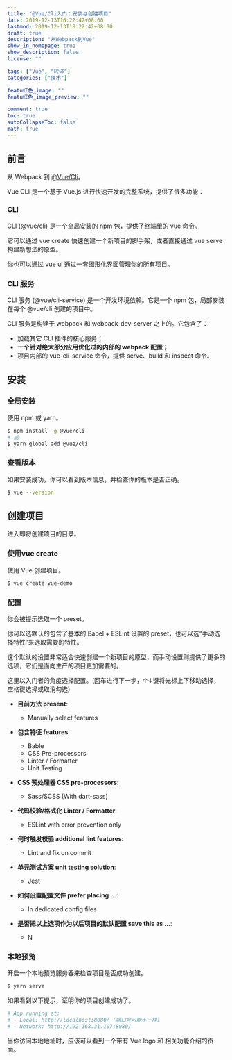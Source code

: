```yaml
---
title: "@Vue/Cli入门：安装与创建项目"
date: 2019-12-13T16:22:42+08:00
lastmod: 2019-12-13T18:22:42+08:00
draft: true
description: "从Webpack到Vue"
show_in_homepage: true
show_description: false
license: ""

tags: ["Vue", "转译"]
categories: ["技术"]

featu红色_image: ""
featu红色_image_preview: ""

comment: true
toc: true
autoCollapseToc: false
math: true
---
```


## 前言

从 Webpack 到 [@Vue/Cli](https://cli.vuejs.org/zh/guide/)。

Vue CLI 是一个基于 Vue.js 进行快速开发的完整系统，提供了很多功能：

### CLI

CLI (@vue/cli) 是一个全局安装的 npm 包，提供了终端里的 vue 命令。

它可以通过 vue create 快速创建一个新项目的脚手架，或者直接通过 vue serve 构建新想法的原型。

你也可以通过 vue ui 通过一套图形化界面管理你的所有项目。

### CLI 服务

CLI 服务 (@vue/cli-service) 是一个开发环境依赖。它是一个 npm 包，局部安装在每个 @vue/cli 创建的项目中。

CLI 服务是构建于 webpack 和 webpack-dev-server 之上的。它包含了：

- 加载其它 CLI 插件的核心服务；
- **一个针对绝大部分应用优化过的内部的 webpack 配置；**
- 项目内部的 vue-cli-service 命令，提供 serve、build 和 inspect 命令。

## 安装

### 全局安装

使用 npm 或 yarn。

```bash
$ npm install -g @vue/cli
# 或
$ yarn global add @vue/cli 
```

### 查看版本

如果安装成功，你可以看到版本信息，并检查你的版本是否正确。

```bash
$ vue --version
```

## 创建项目

进入即将创建项目的目录。

### 使用vue create

使用 Vue 创建项目。

```bash
$ vue create vue-demo
```

### 配置

你会被提示选取一个 preset。

你可以选默认的包含了基本的 Babel + ESLint 设置的 preset，也可以选“手动选择特性”来选取需要的特性。

这个默认的设置非常适合快速创建一个新项目的原型，而手动设置则提供了更多的选项，它们是面向生产的项目更加需要的。

这里以入门者的角度选择配置。(回车进行下一步，↑↓键将光标上下移动选择，空格键选择或取消勾选)

- **目前方法 present**: 
  * Manually select features

- **包含特征 features**: 
  * Bable
  * CSS Pre-processors
  * Linter / Formatter
  * Unit Testing

- **CSS 预处理器 CSS pre-processors**: 
  * Sass/SCSS (With dart-sass)

- **代码校验/格式化 Linter / Formatter**: 
  * ESLint with error prevention only

- **何时触发校验 additional lint features**: 
  * Lint and fix on commit

- **单元测试方案 unit testing solution**: 
  * Jest

- **如何设置配置文件 prefer placing ...**: 
  * In dedicated config files

- **是否把以上选项作为以后项目的默认配置 save this as ...**: 
  * N

### 本地预览

开启一个本地预览服务器来检查项目是否成功创建。

```bash
$ yarn serve
```

如果看到以下提示，证明你的项目创建成功了。

```bash
# App running at:
# - Local: http://localhost:8080/ (端口号可能不一样)
# - Network: http://192.168.31.107:8080/
```

当你访问本地地址时，应该可以看到一个带有 Vue logo 和 相关功能介绍的页面。